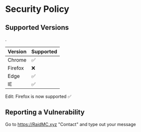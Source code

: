 # Security Policy

## Supported Versions
.

| Version | Supported          |
| ------- | ------------------ |
| Chrome  | :white_check_mark: |
| Firefox | :x:               |
| Edge    | :white_check_mark: |
| IE      | :white_check_mark: |

Edit: Firefox is now supported :white_check_mark:

## Reporting a Vulnerability

Go to https://RaidMC.xyz "Contact" and type out your message

